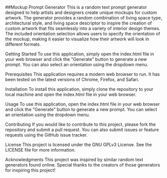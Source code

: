 ##Mockup Prompt Generator
This is a random text prompt generator designed to help artists and designers create unique mockups for custom artwork. The generator provides a random combination of living space type, architectural style, and living space descriptor to inspire the creation of custom artwork that fits seamlessly into a variety of interior design themes. The included orientation selection allows users to specify the orientation of the mockup, making it easier to visualize how their artwork will look in different formats.

Getting Started
To use this application, simply open the index.html file in your web browser and click the "Generate" button to generate a new prompt. You can also select an orientation using the dropdown menu.

Prerequisites
This application requires a modern web browser to run. It has been tested on the latest versions of Chrome, Firefox, and Safari.

Installation
To install this application, simply clone the repository to your local machine and open the index.html file in your web browser.

Usage
To use this application, open the index.html file in your web browser and click the "Generate" button to generate a new prompt. You can select an orientation using the dropdown menu.

Contributing
If you would like to contribute to this project, please fork the repository and submit a pull request. You can also submit issues or feature requests using the GitHub issue tracker.

License
This project is licensed under the GNU GPLv3 License. See the LICENSE file for more information.

Acknowledgments
This project was inspired by similar random text generators found online. Special thanks to the creators of those generators for inspiring this project!
